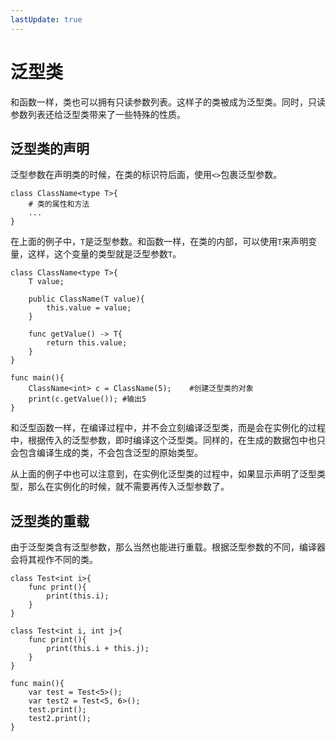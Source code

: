 ```yaml
---
lastUpdate: true
---
```


# 泛型类

和函数一样，类也可以拥有只读参数列表。这样子的类被成为泛型类。同时，只读参数列表还给泛型类带来了一些特殊的性质。

## 泛型类的声明

泛型参数在声明类的时候，在类的标识符后面，使用`<>`包裹泛型参数。

```mcfpp
class ClassName<type T>{
    # 类的属性和方法
    ...
}
```

在上面的例子中，`T`是泛型参数。和函数一样，在类的内部，可以使用`T`来声明变量，这样，这个变量的类型就是泛型参数`T`。

```mcfpp
class ClassName<type T>{
    T value;
    
    public ClassName(T value){
        this.value = value;
    }
    
    func getValue() -> T{
        return this.value;
    }
}

func main(){
    ClassName<int> c = ClassName(5);    #创建泛型类的对象
    print(c.getValue()); #输出5
}
```

和泛型函数一样，在编译过程中，并不会立刻编译泛型类，而是会在实例化的过程中，根据传入的泛型参数，即时编译这个泛型类。同样的，在生成的数据包中也只会包含编译生成的类，不会包含泛型的原始类型。

从上面的例子中也可以注意到，在实例化泛型类的过程中，如果显示声明了泛型类型，那么在实例化的时候，就不需要再传入泛型参数了。

## 泛型类的重载

由于泛型类含有泛型参数，那么当然也能进行重载。根据泛型参数的不同，编译器会将其视作不同的类。

```mcfpp
class Test<int i>{
    func print(){
        print(this.i);
    }
}

class Test<int i, int j>{
    func print(){
        print(this.i + this.j);
    }
}

func main(){
    var test = Test<5>();
    var test2 = Test<5, 6>();
    test.print();
    test2.print();
}
```
